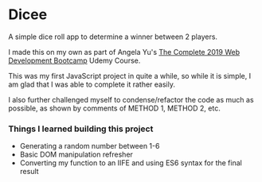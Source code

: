 # Dicee
A simple dice roll app to determine a winner between 2 players. 

I made this on my own as part of Angela Yu's [The Complete 2019 Web Development Bootcamp](https://www.udemy.com/course/the-complete-web-development-bootcamp/) Udemy Course.

This was my first JavaScript project in quite a while, so while it is simple, I am glad that I was able to complete it rather easily.

I also further challenged myself to condense/refactor the code as much as possible, as shown by comments of METHOD 1, METHOD 2, etc.

### Things I learned building this project
- Generating a random number between 1-6
- Basic DOM manipulation refresher
- Converting my function to an IIFE and using ES6 syntax for the final result